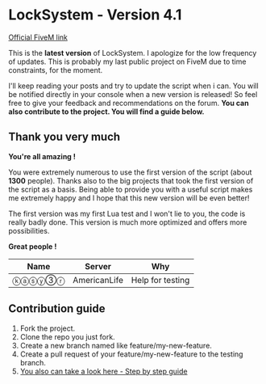 # LockSystem - Version 4.1

[Official FiveM link](https://forum.fivem.net/t/release-locksystem-v2-0-3-updated-the-07-03-at-11pm/17750)

This is the **latest version** of LockSystem. I apologize for the low frequency of updates.
This is probably my last public project on FiveM due to time constraints, for the moment.

I'll keep reading your posts and try to update the script when i can. You will be notified directly in your console when a new version is released! So feel free to give your feedback and recommendations on the forum. **You can also contribute to the project. You will find a guide below.**

## Thank you very much

**You're all amazing !**

You were extremely numerous to use the first version of the script (about **1300** people). Thanks also to the big projects that took the first version of the script as a basis. Being able to provide you with a useful script makes me extremely happy and I hope that this new version will be even better!

The first version was my first Lua test and I won't lie to you, the code is really badly done. This version is much more optimized and offers more possibilities.

**Great people !**

| Name   | Server       | Why              |
|--------|--------------|------------------|
| ⓚⓐⓢⓨ③ⓡ | AmericanLife | Help for testing |

## Contribution guide

1. Fork the project.
2. Clone the repo you just fork.
3. Create a new branch named like feature/my-new-feature.
4. Create a pull request of your feature/my-new-feature to the testing branch.
5. [You also can take a look here - Step by step guide](https://codeburst.io/a-step-by-step-guide-to-making-your-first-github-contribution-5302260a2940)
